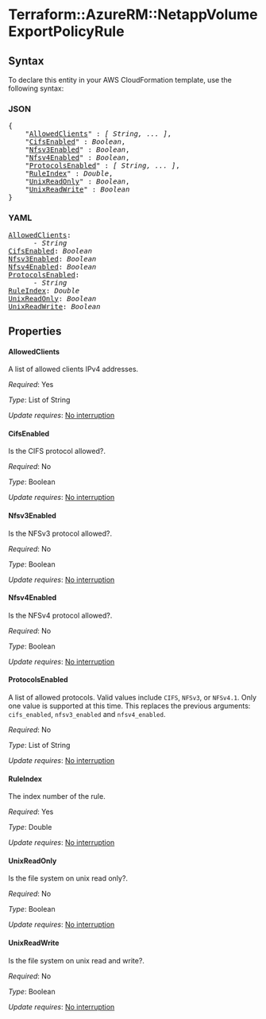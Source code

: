 # Terraform::AzureRM::NetappVolume ExportPolicyRule

## Syntax

To declare this entity in your AWS CloudFormation template, use the following syntax:

### JSON

<pre>
{
    "<a href="#allowedclients" title="AllowedClients">AllowedClients</a>" : <i>[ String, ... ]</i>,
    "<a href="#cifsenabled" title="CifsEnabled">CifsEnabled</a>" : <i>Boolean</i>,
    "<a href="#nfsv3enabled" title="Nfsv3Enabled">Nfsv3Enabled</a>" : <i>Boolean</i>,
    "<a href="#nfsv4enabled" title="Nfsv4Enabled">Nfsv4Enabled</a>" : <i>Boolean</i>,
    "<a href="#protocolsenabled" title="ProtocolsEnabled">ProtocolsEnabled</a>" : <i>[ String, ... ]</i>,
    "<a href="#ruleindex" title="RuleIndex">RuleIndex</a>" : <i>Double</i>,
    "<a href="#unixreadonly" title="UnixReadOnly">UnixReadOnly</a>" : <i>Boolean</i>,
    "<a href="#unixreadwrite" title="UnixReadWrite">UnixReadWrite</a>" : <i>Boolean</i>
}
</pre>

### YAML

<pre>
<a href="#allowedclients" title="AllowedClients">AllowedClients</a>: <i>
      - String</i>
<a href="#cifsenabled" title="CifsEnabled">CifsEnabled</a>: <i>Boolean</i>
<a href="#nfsv3enabled" title="Nfsv3Enabled">Nfsv3Enabled</a>: <i>Boolean</i>
<a href="#nfsv4enabled" title="Nfsv4Enabled">Nfsv4Enabled</a>: <i>Boolean</i>
<a href="#protocolsenabled" title="ProtocolsEnabled">ProtocolsEnabled</a>: <i>
      - String</i>
<a href="#ruleindex" title="RuleIndex">RuleIndex</a>: <i>Double</i>
<a href="#unixreadonly" title="UnixReadOnly">UnixReadOnly</a>: <i>Boolean</i>
<a href="#unixreadwrite" title="UnixReadWrite">UnixReadWrite</a>: <i>Boolean</i>
</pre>

## Properties

#### AllowedClients

A list of allowed clients IPv4 addresses.

_Required_: Yes

_Type_: List of String

_Update requires_: [No interruption](https://docs.aws.amazon.com/AWSCloudFormation/latest/UserGuide/using-cfn-updating-stacks-update-behaviors.html#update-no-interrupt)

#### CifsEnabled

Is the CIFS protocol allowed?.

_Required_: No

_Type_: Boolean

_Update requires_: [No interruption](https://docs.aws.amazon.com/AWSCloudFormation/latest/UserGuide/using-cfn-updating-stacks-update-behaviors.html#update-no-interrupt)

#### Nfsv3Enabled

Is the NFSv3 protocol allowed?.

_Required_: No

_Type_: Boolean

_Update requires_: [No interruption](https://docs.aws.amazon.com/AWSCloudFormation/latest/UserGuide/using-cfn-updating-stacks-update-behaviors.html#update-no-interrupt)

#### Nfsv4Enabled

Is the NFSv4 protocol allowed?.

_Required_: No

_Type_: Boolean

_Update requires_: [No interruption](https://docs.aws.amazon.com/AWSCloudFormation/latest/UserGuide/using-cfn-updating-stacks-update-behaviors.html#update-no-interrupt)

#### ProtocolsEnabled

A list of allowed protocols. Valid values include `CIFS`, `NFSv3`, or `NFSv4.1`. Only one value is supported at this time. This replaces the previous arguments: `cifs_enabled`, `nfsv3_enabled` and `nfsv4_enabled`.

_Required_: No

_Type_: List of String

_Update requires_: [No interruption](https://docs.aws.amazon.com/AWSCloudFormation/latest/UserGuide/using-cfn-updating-stacks-update-behaviors.html#update-no-interrupt)

#### RuleIndex

The index number of the rule.

_Required_: Yes

_Type_: Double

_Update requires_: [No interruption](https://docs.aws.amazon.com/AWSCloudFormation/latest/UserGuide/using-cfn-updating-stacks-update-behaviors.html#update-no-interrupt)

#### UnixReadOnly

Is the file system on unix read only?.

_Required_: No

_Type_: Boolean

_Update requires_: [No interruption](https://docs.aws.amazon.com/AWSCloudFormation/latest/UserGuide/using-cfn-updating-stacks-update-behaviors.html#update-no-interrupt)

#### UnixReadWrite

Is the file system on unix read and write?.

_Required_: No

_Type_: Boolean

_Update requires_: [No interruption](https://docs.aws.amazon.com/AWSCloudFormation/latest/UserGuide/using-cfn-updating-stacks-update-behaviors.html#update-no-interrupt)

